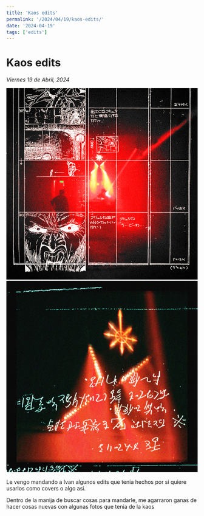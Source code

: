```yaml
---
title: 'Kaos edits'
permalink: '/2024/04/19/kaos-edits/'
date: '2024-04-19'
tags: ['edits']
---
```


# Kaos edits

*Viernes 19 de Abril, 2024*

<div class="full-view-width">
    <div class="gallery">
        <img class="img-viewable" src="2024041903.png" alt="">
        <img class="img-viewable" src="2024041904.png" alt="">
    </div>
</div>

Le vengo mandando a Ivan algunos edits que tenia hechos
por si quiere usarlos como covers o algo asi.

Dentro de la manija de buscar cosas para mandarle, 
me agarraron ganas de hacer cosas nuevas con algunas 
fotos que tenia de la kaos


